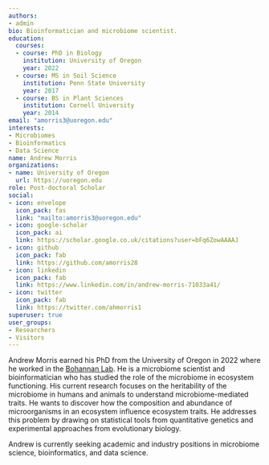```yaml
---
authors:
- admin
bio: Bioinformatician and microbiome scientist.
education:
  courses:
  - course: PhD in Biology
    institution: University of Oregon
    year: 2022
  - course: MS in Soil Science
    institution: Penn State University
    year: 2017
  - course: BS in Plant Sciences
    institution: Cornell University
    year: 2014
email: "amorris3@uoregon.edu"
interests:
- Microbiomes
- Bioinformatics
- Data Science
name: Andrew Morris
organizations:
- name: University of Oregon
  url: https://uoregon.edu
role: Post-doctoral Scholar
social:
- icon: envelope
  icon_pack: fas
  link: "mailto:amorris3@uoregon.edu"
- icon: google-scholar
  icon_pack: ai
  link: https://scholar.google.co.uk/citations?user=bFq6ZowAAAAJ
- icon: github
  icon_pack: fab
  link: https://github.com/amorris28
- icon: linkedin
  icon_pack: fab
  link: https://www.linkedin.com/in/andrew-morris-71033a41/
- icon: twitter
  icon_pack: fab
  link: https://twitter.com/ahmorris1
superuser: true
user_groups:
- Researchers
- Visitors
---
```


Andrew Morris earned his PhD from the University of Oregon in 2022 where he
worked in the [Bohannan Lab](https://bohannanlab.org). He is a microbiome
scientist and bioinformatician who has studied the role of the microbiome in
ecosystem functioning. His current research focuses on the heritability of the
microbiome in humans and animals to understand microbiome-mediated traits.  He
wants to discover how the composition and abundance of microorganisms in an
ecosystem influence ecosystem traits. He addresses this problem by drawing on
statistical tools from quantitative genetics and experimental approaches from
evolutionary biology. 

Andrew is currently seeking academic and industry positions in microbiome
science, bioinformatics, and data science.
